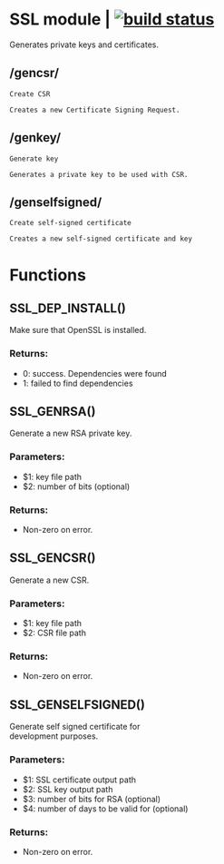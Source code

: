 # SSL module | [![build status](https://gitlab.com/space-sh/ssl/badges/master/build.svg)](https://gitlab.com/space-sh/ssl/commits/master)

Generates private keys and certificates.



## /gencsr/
	Create CSR

	Creates a new Certificate Signing Request.
	


## /genkey/
	Generate key

	Generates a private key to be used with CSR.
	


## /genselfsigned/
	Create self-signed certificate

	Creates a new self-signed certificate and key
	


# Functions 

## SSL\_DEP\_INSTALL()  
  
  
  
Make sure that OpenSSL is installed.  
  
### Returns:  
- 0: success. Dependencies were found  
- 1: failed to find dependencies  
  
  
  
## SSL\_GENRSA()  
  
  
  
Generate a new RSA private key.  
  
### Parameters:  
- $1: key file path  
- $2: number of bits (optional)  
  
### Returns:  
- Non-zero on error.  
  
  
  
## SSL\_GENCSR()  
  
  
  
Generate a new CSR.  
  
### Parameters:  
- $1: key file path  
- $2: CSR file path  
  
### Returns:  
- Non-zero on error.  
  
  
  
## SSL\_GENSELFSIGNED()  
  
  
  
Generate self signed certificate for  
development purposes.  
  
### Parameters:  
- $1: SSL certificate output path  
- $2: SSL key output path  
- $3: number of bits for RSA (optional)  
- $4: number of days to be valid for (optional)  
  
### Returns:  
- Non-zero on error.  
  
  
  
